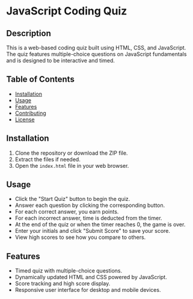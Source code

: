 # JavaScript Coding Quiz

## Description

This is a web-based coding quiz built using HTML, CSS, and JavaScript. The quiz features multiple-choice questions on JavaScript fundamentals and is designed to be interactive and timed.

## Table of Contents

- [Installation](#installation)
- [Usage](#usage)
- [Features](#features)
- [Contributing](#contributing)
- [License](#license)

## Installation

1. Clone the repository or download the ZIP file.
2. Extract the files if needed.
3. Open the `index.html` file in your web browser.

## Usage

- Click the "Start Quiz" button to begin the quiz.
- Answer each question by clicking the corresponding button.
- For each correct answer, you earn points.
- For each incorrect answer, time is deducted from the timer.
- At the end of the quiz or when the timer reaches 0, the game is over.
- Enter your initials and click "Submit Score" to save your score.
- View high scores to see how you compare to others.

## Features

- Timed quiz with multiple-choice questions.
- Dynamically updated HTML and CSS powered by JavaScript.
- Score tracking and high score display.
- Responsive user interface for desktop and mobile devices.
